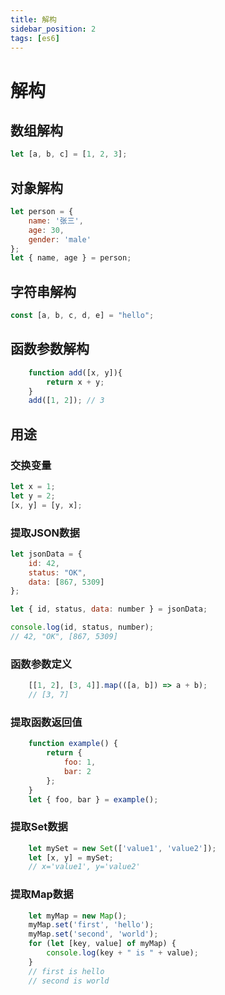 ```yaml
---
title: 解构
sidebar_position: 2
tags: [es6]
---
```

# 解构
## 数组解构
```js
let [a, b, c] = [1, 2, 3];
```
## 对象解构
```js
let person = {
    name: '张三',
    age: 30,
    gender: 'male'
};
let { name, age } = person;
```

## 字符串解构
```js
const [a, b, c, d, e] = "hello";
```
## 函数参数解构
```js
    function add([x, y]){
        return x + y;
    }
    add([1, 2]); // 3
```
## 用途
### 交换变量
```js
let x = 1;
let y = 2;
[x, y] = [y, x];
```
### 提取JSON数据
```js
let jsonData = {
    id: 42,
    status: "OK",
    data: [867, 5309]
};

let { id, status, data: number } = jsonData;

console.log(id, status, number);
// 42, "OK", [867, 5309]
```
### 函数参数定义
```js
    [[1, 2], [3, 4]].map(([a, b]) => a + b);
    // [3, 7]
```
### 提取函数返回值
```js
    function example() {
        return {
            foo: 1,
            bar: 2
        };
    }
    let { foo, bar } = example();
```
### 提取Set数据
```js
    let mySet = new Set(['value1', 'value2']);
    let [x, y] = mySet;
    // x='value1', y='value2'
```
        
### 提取Map数据
```js
    let myMap = new Map();
    myMap.set('first', 'hello');
    myMap.set('second', 'world');
    for (let [key, value] of myMap) {
        console.log(key + " is " + value);
    }
    // first is hello
    // second is world
```

